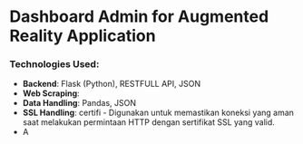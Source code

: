 # Dashboard Admin for Augmented Reality Application
### Technologies Used:
- **Backend**: Flask (Python), RESTFULL API, JSON
- **Web Scraping**:
- **Data Handling**: Pandas, JSON
- **SSL Handling**: certifi - Digunakan untuk memastikan koneksi yang aman saat melakukan permintaan HTTP dengan sertifikat SSL yang valid.
- A
